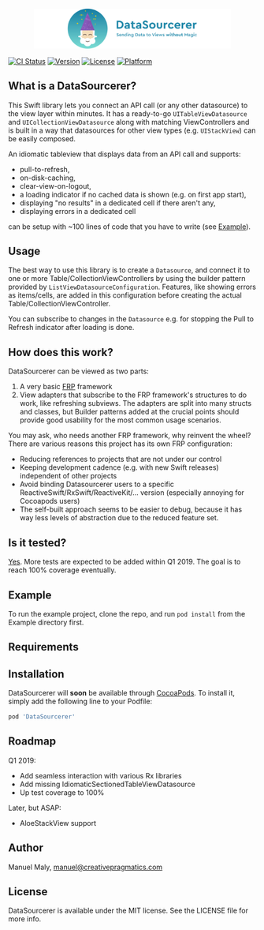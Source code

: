 <p align="center">
	<a href="https://github.com/creativepragmatics/DataSourcerer/"><img src="logo.svg" alt="DataSourcerer—Sending Data to Views without Magic. A Swift library." style="width: 400px;" /></a>
</p>

[![CI Status](https://img.shields.io/travis/creativepragmatics/DataSourcerer.svg?style=flat)](https://travis-ci.org/creativepragmatics/DataSourcerer)
[![Version](https://img.shields.io/cocoapods/v/DataSourcerer.svg?style=flat)](https://cocoapods.org/pods/DataSourcerer)
[![License](https://img.shields.io/cocoapods/l/DataSourcerer.svg?style=flat)](https://cocoapods.org/pods/DataSourcerer)
[![Platform](https://img.shields.io/cocoapods/p/DataSourcerer.svg?style=flat)](https://cocoapods.org/pods/DataSourcerer)

## What is a DataSourcerer?

This Swift library lets you connect an API call (or any other datasource) to the view layer within minutes. It has a ready-to-go `UITableViewDatasource` and `UICollectionViewDatasource` along with matching ViewControllers and is built in a way that datasources for other view types (e.g. `UIStackView`) can be easily composed. 

An idiomatic tableview that displays data from an API call and supports:
* pull-to-refresh, 
* on-disk-caching, 
* clear-view-on-logout,
* a loading indicator if no cached data is shown (e.g. on first app start), 
* displaying "no results" in a dedicated cell if there aren't any, 
* displaying errors in a dedicated cell

can be setup with ~100 lines of code that you have to write (see [Example](Example/DataSourcerer)).

## Usage

The best way to use this library is to create a `Datasource`, and connect it to one or more 
Table/CollectionViewControllers by using the builder pattern provided by  `ListViewDatasourceConfiguration`. 
Features, like showing errors as items/cells, are added in this configuration before creating the actual Table/CollectionViewController.

You can subscribe to changes in the `Datasource` e.g. for stopping the Pull to Refresh indicator after loading is done. 

## How does this work?

DataSourcerer can be viewed as two parts:
1. A very basic [FRP](https://en.wikipedia.org/wiki/Functional_reactive_programming) framework
2. View adapters that subscribe to the FRP framework's structures to do work, like refreshing subviews. The adapters are split into many structs and classes, but Builder patterns added at the crucial points should provide good usability for the most common usage scenarios. 

You may ask, who needs another FRP framework, why reinvent the wheel? There are various reasons this project has its own FRP configuration:
* Reducing references to projects that are not under our control
* Keeping development cadence (e.g. with new Swift releases) independent of other projects
* Avoid binding Datasourcerer users to a specific ReactiveSwift/RxSwift/ReactiveKit/... version (especially annoying for Cocoapods users)
* The self-built approach seems to be easier to debug, because it has way less levels of abstraction due to the reduced feature set.

## Is it tested?

[Yes](Example/Tests). More tests are expected to be added within Q1 2019. The goal is to reach 100% coverage eventually.

## Example

To run the example project, clone the repo, and run `pod install` from the Example directory first.

## Requirements

## Installation

DataSourcerer will __soon__ be available through [CocoaPods](https://cocoapods.org). To install
it, simply add the following line to your Podfile:

```ruby
pod 'DataSourcerer'
```

## Roadmap

Q1 2019:

* Add seamless interaction with various Rx libraries
* Add missing IdiomaticSectionedTableViewDatasource
* Up test coverage to 100%

Later, but ASAP:
* AloeStackView support

## Author

Manuel Maly, manuel@creativepragmatics.com

## License

DataSourcerer is available under the MIT license. See the LICENSE file for more info.
